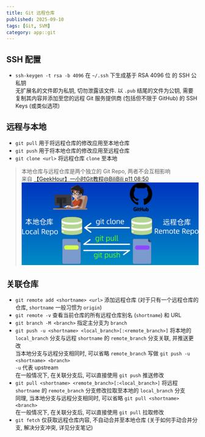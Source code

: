 ```yaml
---
title: Git 远程仓库
published: 2025-09-10
tags: [Git, SVM]
category: app::git
---
```


## SSH 配置
* `ssh-keygen -t rsa -b 4096` 在 `~/.ssh` 下生成基于 RSA 4096 位 的 SSH 公私钥  
无扩展名的文件即为私钥, 切勿泄露该文件. 以 `.pub` 结尾的文件为公钥, 需要复制其内容并添加至您的远程 Git 服务提供商 (包括但不限于 GitHub) 的 SSH Keys (或类似选项)

## 远程与本地
* `git pull` 用于将远程仓库的修改应用至本地仓库
* `git push` 用于将本地仓库的修改应用至远程仓库
* `git clone <url>` 将远程仓库 `clone` 至本地

> 本地仓库与远程仓库是两个独立的 Git Repo, 两者不会互相影响  
> 来自 [【GeekHour】一小时Git教程@BiliBili p11 08:50
> ![SyncGitRepo.png](./Images/SyncGitRepo.png)
> ](https://www.bilibili.com/video/BV1HM411377j?p=11&t=8m50s)

## 关联仓库
* `git remote add <shortname> <url>` 添加远程仓库 (对于只有一个远程仓库的仓库, `shortname` 一般习惯为 `origin`)
* `git remote -v` 查看当前仓库的所有远程仓库别名 (`shortname`) 和 URL
* `git branch -M <branch>` 指定主分支为 `branch`
* `git push -u <shortname> <local_branch>[:<remote_branch>]` 将本地的 `local_branch` 分支与远程 `shortname` 的 `remote_branch` 分支关联, 并推送更改  
当本地分支与远程分支相同时, 可以省略 `remote_branch` 写做 `git push -u <shortname> <branch>`  
`-u` 代表 upstream  
在一般情况下, 在关联分支后, 可以直接使用 `git push` 推送修改
* `git pull <shortname> <remote_branch>[:<local_branch>]` 将远程 `shortname` 的 `remote_branch` 分支修改拉取至本地的 `local_branch` 分支  
同理, 当本地分支与远程分支相同时, 可以省略  `git pull <shortname> <branch>`  
在一般情况下, 在关联分支后, 可以直接使用 `git pull` 拉取修改
* `git fetch` 仅获取远程仓库内容, 不自动合并至本地仓库 (关于如何手动合并分支, 解决分支冲突, 详见分支笔记)
